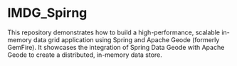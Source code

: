 # IMDG_Spirng
This repository demonstrates how to build a high-performance, scalable in-memory data grid application using Spring and Apache Geode (formerly GemFire). It showcases the integration of Spring Data Geode with Apache Geode to create a distributed, in-memory data store.
